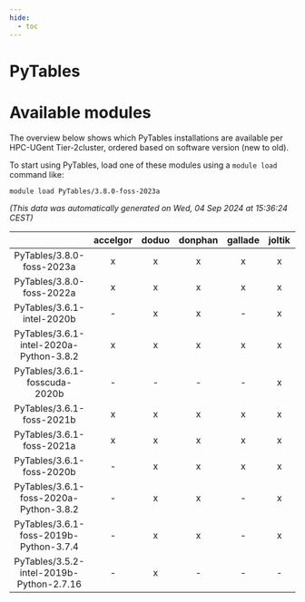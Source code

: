 ```yaml
---
hide:
  - toc
---
```


PyTables
========

# Available modules


The overview below shows which PyTables installations are available per HPC-UGent Tier-2cluster, ordered based on software version (new to old).

To start using PyTables, load one of these modules using a `module load` command like:

```shell
module load PyTables/3.8.0-foss-2023a
```

*(This data was automatically generated on Wed, 04 Sep 2024 at 15:36:24 CEST)*  

| |accelgor|doduo|donphan|gallade|joltik|shinx|skitty|
| :---: | :---: | :---: | :---: | :---: | :---: | :---: | :---: |
|PyTables/3.8.0-foss-2023a|x|x|x|x|x|x|x|
|PyTables/3.8.0-foss-2022a|x|x|x|x|x|-|x|
|PyTables/3.6.1-intel-2020b|-|x|x|-|x|-|x|
|PyTables/3.6.1-intel-2020a-Python-3.8.2|x|x|x|x|x|-|x|
|PyTables/3.6.1-fosscuda-2020b|-|-|-|-|x|-|-|
|PyTables/3.6.1-foss-2021b|x|x|x|x|x|-|x|
|PyTables/3.6.1-foss-2021a|x|x|x|x|x|-|x|
|PyTables/3.6.1-foss-2020b|-|x|x|x|x|-|x|
|PyTables/3.6.1-foss-2020a-Python-3.8.2|-|x|x|-|x|-|x|
|PyTables/3.6.1-foss-2019b-Python-3.7.4|-|x|x|-|x|-|x|
|PyTables/3.5.2-intel-2019b-Python-2.7.16|-|x|-|-|-|-|x|
